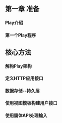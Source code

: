 ## 第一章 准备
#### Play介绍
#### 第一个Play程序

## 核心方法
#### 解构Play架构
#### 定义HTTP应用接口
#### 数据存储--持久层
#### 使用视图模板构建用户接口
#### 使用窗体API处理输入